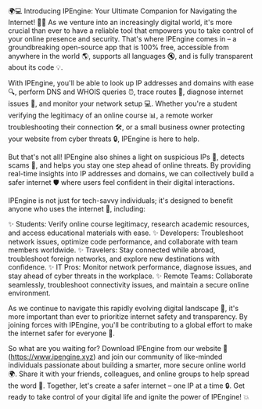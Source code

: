 🌍💻 Introducing IPEngine: Your Ultimate Companion for Navigating the Internet! 📡🔥 As we venture into an increasingly digital world, it's more crucial than ever to have a reliable tool that empowers you to take control of your online presence and security. That's where IPEngine comes in – a groundbreaking open-source app that is 100% free, accessible from anywhere in the world 🌎, supports all languages 🔇, and is fully transparent about its code 💡.

With IPEngine, you'll be able to look up IP addresses and domains with ease 🔍, perform DNS and WHOIS queries ⏰, trace routes 📍, diagnose internet issues 🚀, and monitor your network setup 💻. Whether you're a student verifying the legitimacy of an online course 📊, a remote worker troubleshooting their connection 🛠️, or a small business owner protecting your website from cyber threats 🔒, IPEngine is here to help.

But that's not all! IPEngine also shines a light on suspicious IPs 👀, detects scams 💸, and helps you stay one step ahead of online threats. By providing real-time insights into IP addresses and domains, we can collectively build a safer internet 🛡️ where users feel confident in their digital interactions.

IPEngine is not just for tech-savvy individuals; it's designed to benefit anyone who uses the internet 📱, including:

✨ Students: Verify online course legitimacy, research academic resources, and access educational materials with ease.
✨ Developers: Troubleshoot network issues, optimize code performance, and collaborate with team members worldwide.
✨ Travelers: Stay connected while abroad, troubleshoot foreign networks, and explore new destinations with confidence.
✨ IT Pros: Monitor network performance, diagnose issues, and stay ahead of cyber threats in the workplace.
✨ Remote Teams: Collaborate seamlessly, troubleshoot connectivity issues, and maintain a secure online environment.

As we continue to navigate this rapidly evolving digital landscape 🌈, it's more important than ever to prioritize internet safety and transparency. By joining forces with IPEngine, you'll be contributing to a global effort to make the internet safer for everyone 💪.

So what are you waiting for? Download IPEngine from our website 🔗 (https://www.ipengine.xyz) and join our community of like-minded individuals passionate about building a smarter, more secure online world 🌍. Share it with your friends, colleagues, and online groups to help spread the word 💬. Together, let's create a safer internet – one IP at a time 🔒. Get ready to take control of your digital life and ignite the power of IPEngine! 💥